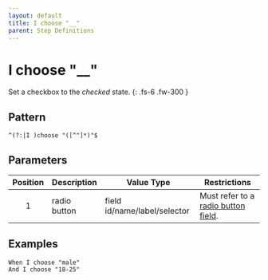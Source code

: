 ```yaml
---
layout: default
title: I choose "__"
parent: Step Definitions
---
```


# I choose "\_\_"

Set a checkbox to the <em>checked</em> state.
{: .fs-6 .fw-300 }

## Pattern

```
^(?:|I )choose "([^"]*)"$
```

## Parameters

| Position | Description  | Value Type                   | Restrictions                                                                                 |
| :------: | ------------ | ---------------------------- | -------------------------------------------------------------------------------------------- |
|    1     | radio button | field id/name/label/selector | Must refer to a [radio button field]({{site.baseurl}}/field_types.html#radio-button-fields). |

## Examples

```gherkin
When I choose "male"
And I choose "18-25"
```